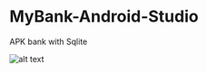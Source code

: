# MyBank-Android-Studio
APK bank with Sqlite


![alt text](https://github.com/mig1998/MyBank-Android-Studio/blob/master/imagens/device-2020-10-05-174403.png?raw=true "Optional Title")
